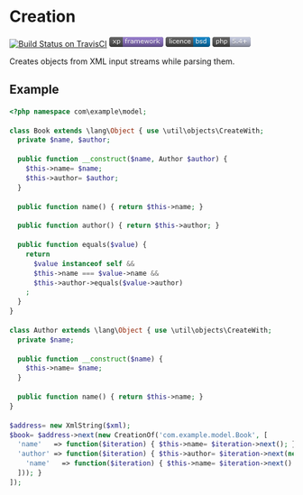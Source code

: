 Creation
========

[![Build Status on TravisCI](https://secure.travis-ci.org/xp-forge/address.svg)](http://travis-ci.org/xp-forge/address)
[![XP Framework Module](https://raw.githubusercontent.com/xp-framework/web/master/static/xp-framework-badge.png)](https://github.com/xp-framework/core)
[![BSD Licence](https://raw.githubusercontent.com/xp-framework/web/master/static/licence-bsd.png)](https://github.com/xp-framework/core/blob/master/LICENCE.md)
[![Required PHP 5.4+](https://raw.githubusercontent.com/xp-framework/web/master/static/php-5_4plus.png)](http://php.net/)

Creates objects from XML input streams while parsing them.

Example
-------

```php
<?php namespace com\example\model;

class Book extends \lang\Object { use \util\objects\CreateWith;
  private $name, $author;

  public function __construct($name, Author $author) {
    $this->name= $name;
    $this->author= $author;
  }

  public function name() { return $this->name; }

  public function author() { return $this->author; }

  public function equals($value) {
    return
      $value instanceof self &&
      $this->name === $value->name &&
      $this->author->equals($value->author)
    ;
  }
}

class Author extends \lang\Object { use \util\objects\CreateWith;
  private $name;

  public function __construct($name) {
    $this->name= $name;
  }

  public function name() { return $this->name; }
}

$address= new XmlString($xml);
$book= $address->next(new CreationOf('com.example.model.Book', [
  'name'   => function($iteration) { $this->name= $iteration->next(); },
  'author' => function($iteration) { $this->author= $iteration->next(new CreationOf('com.example.model.Author', [
    'name'   => function($iteration) { $this->name= $iteration->next() ?: '(unknown author)'; }
  ])); }
]);
```